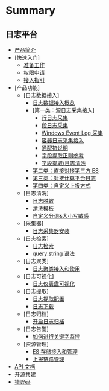# Summary

## 日志平台
* [产品简介](UserGuide/Intro/README.md)
* [快速入门]
    * [准备工作](UserGuide/QuickStart/prepare.md)
    * [权限申请](UserGuide/QuickStart/perm.md)
    * [接入指引](UserGuide/QuickStart/guideline_log.md)
* [产品功能]
    * [日志数据接入]
        * [日志数据接入概览](UserGuide/ProductFeatures/integrations-logs/logs_overview.md)
        * [第一类：源日志采集接入]
            * [行日志采集](UserGuide/ProductFeatures/integrations-logs/simple_log_collection.md)
            * [段日志采集](UserGuide/ProductFeatures/integrations-logs/fullregex_log_collection.md)
            * [Windows Event Log 采集](UserGuide/ProductFeatures/integrations-logs/win_event_log_collection.md)
            * [容器日志采集接入](UserGuide/ProductFeatures/integrations-logs/container_log_collection.md)
            * [通配符说明](UserGuide/ProductFeatures/integrations-logs/wildcard.md)
            * [字段提取正则参考](UserGuide/ProductFeatures/integrations-logs/regex_example.md)
            * [字段提取/日志清洗](UserGuide/ProductFeatures/integrations-logs/log_simple_format.md)
        * [第二类：直接对接第三方 ES](UserGuide/ProductFeatures/integrations-logs/third_es.md)
        * [第三类：对接计算平台日志](UserGuide/ProductFeatures/integrations-logs/bkdata.md)
        * [第四类：自定义上报方式](UserGuide/ProductFeatures/integrations-logs/custom_log_push.md)
    * [日志清洗]
        * [日志脱敏](UserGuide/ProductFeatures/log-analysis/regular-reference.md)
        * [清洗模板](UserGuide/ProductFeatures/log-analysis/analysis-template.md)
        * [自定义分词&大小写敏感](UserGuide/ProductFeatures/log-analysis/customize-analyzer.md)
    * [采集器]
        * [日志采集器安装](UserGuide/ProductFeatures/collectors/bkunifylogbeat.md)
    * [日志检索]
        * [日志检索](UserGuide/ProductFeatures/data-visualization/query_log.md)
        * [query string 语法](UserGuide/ProductFeatures/data-visualization/query_string.md)
    * [日志聚类]
        * [日志聚类接入和使用](UserGuide/ProductFeatures/data-visualization/log_reduce.md)
    * [日志可视化]
        * [日志仪表盘可视化](UserGuide/ProductFeatures/data-visualization/log_dashboard.md) 
    * [日志提取]
        * [日志提取配置](UserGuide/ProductFeatures/tools/log_download_manage.md)
        * [日志下载](UserGuide/ProductFeatures/tools/log_download.md)
    * [日志归档]
        * [开启日志归档](UserGuide/ProductFeatures/tools/log_archive.md)
    * [日志告警]
        * [如何进行关键字监控](UserGuide/ProductFeatures/alarm-configurations/keyword_monitor.md)
    * [资源管理]
        * [ES 存储接入和管理](UserGuide/ProductFeatures/resource-management/es_management.md)
        * [上报链路管理](UserGuide/ProductFeatures/resource-management/data_link_management.md)   
* [API 文档](APIDocs/zh-hans/esquery_search.md) 
* [开源共建](https://github.com/TencentBlueKing/bk-log)
* [错误码](../ErrorCode/log.md)

